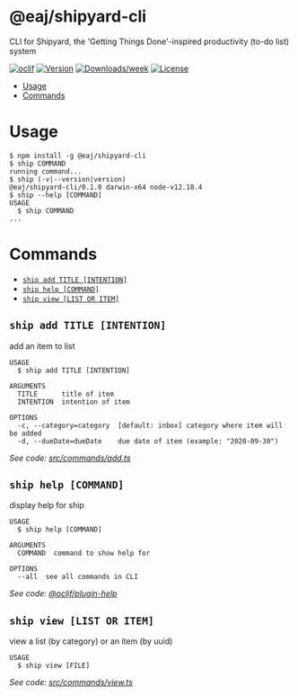 @eaj/shipyard-cli
=================

CLI for Shipyard, the &#39;Getting Things Done&#39;-inspired productivity (to-do list) system

[![oclif](https://img.shields.io/badge/cli-oclif-brightgreen.svg)](https://oclif.io)
[![Version](https://img.shields.io/npm/v/@eaj/shipyard-cli.svg)](https://npmjs.org/package/@eaj/shipyard-cli)
[![Downloads/week](https://img.shields.io/npm/dw/@eaj/shipyard-cli.svg)](https://npmjs.org/package/@eaj/shipyard-cli)
[![License](https://img.shields.io/npm/l/@eaj/shipyard-cli.svg)](https://github.com/ErikAugust/shipyard/blob/master/package.json)

<!-- toc -->
* [Usage](#usage)
* [Commands](#commands)
<!-- tocstop -->
# Usage
<!-- usage -->
```sh-session
$ npm install -g @eaj/shipyard-cli
$ ship COMMAND
running command...
$ ship (-v|--version|version)
@eaj/shipyard-cli/0.1.0 darwin-x64 node-v12.18.4
$ ship --help [COMMAND]
USAGE
  $ ship COMMAND
...
```
<!-- usagestop -->
# Commands
<!-- commands -->
* [`ship add TITLE [INTENTION]`](#ship-add-title-intention)
* [`ship help [COMMAND]`](#ship-help-command)
* [`ship view [LIST OR ITEM]`](#ship-view-list)

## `ship add TITLE [INTENTION]`

add an item to list

```
USAGE
  $ ship add TITLE [INTENTION]

ARGUMENTS
  TITLE      title of item
  INTENTION  intention of item

OPTIONS
  -c, --category=category  [default: inbox] category where item will be added
  -d, --dueDate=dueDate    due date of item (example: "2020-09-30")
```

_See code: [src/commands/add.ts](https://github.com/ErikAugust/shipyard/blob/v0.1.0/src/commands/add.ts)_

## `ship help [COMMAND]`

display help for ship

```
USAGE
  $ ship help [COMMAND]

ARGUMENTS
  COMMAND  command to show help for

OPTIONS
  --all  see all commands in CLI
```

_See code: [@oclif/plugin-help](https://github.com/oclif/plugin-help/blob/v3.2.0/src/commands/help.ts)_

## `ship view [LIST OR ITEM]`

view a list (by category) or an item (by uuid)

```
USAGE
  $ ship view [FILE]
```

_See code: [src/commands/view.ts](https://github.com/ErikAugust/shipyard/blob/v0.1.0/src/commands/view.ts)_
<!-- commandsstop -->
